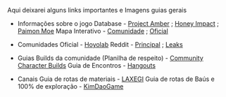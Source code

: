 Aqui deixarei alguns links importantes e Imagens guias gerais

- Informações sobre o jogo
Database - [Project Amber](https://ambr.top/en) ; [Honey Impact](https://genshin.honeyhunterworld.com/?lang=EN) ; [Paimon Moe](https://paimon.moe) 
Mapa Interativo - [Comunidade](https://genshin-impact-map.appsample.com/#) ; [Oficial](https://act.hoyolab.com/ys/app/interactive-map/index.html?bbs_presentation_style=no_header&utm_source=hoyolab&utm_medium=tools&lang=pt-pt&bbs_theme=dark&bbs_theme_device=1#/map/2?center=3262.67,-5690.55&zoom=-0.50&shown_types=) 

- Comunidades
Oficial - [Hoyolab](https://www.hoyolab.com/home)
Reddit - [Principal](https://www.reddit.com/r/Genshin_Impact/) ; [Leaks](https://www.reddit.com/r/Genshin_Impact_Leaks/) 

- Guias
Builds da comunidade (Planilha de respeito) - [Community Character Builds](https://docs.google.com/spreadsheets/d/e/2PACX-1vRq-sQxkvdbvaJtQAGG6iVz2q2UN9FCKZ8Mkyis87QHFptcOU3ViLh0_PJyMxFSgwJZrd10kbYpQFl1/pubhtml#)
Guia de Encontros - [Hangouts](https://game8.co/games/Genshin-Impact/archives/323207)

- Canais
Guia de rotas de materiais - [LAXEGI](https://www.youtube.com/@LAXEGI/videos)
Guia de rotas de Baús e 100\% de exploração - [KimDaoGame](https://www.youtube.com/@kimdaogame/videos)




